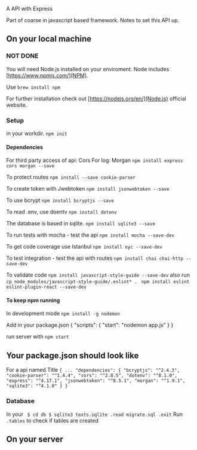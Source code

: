 A API with Express

Part of coarse in javascript based framework.
Notes to set this API up.

## On your local machine

### NOT DONE
You will need Node.js installed on your enviroment.
Node includes [https://www.npmjs.com/](NPM).

Use
    `brew install npm`

For further installation check out [https://nodejs.org/en/](Node.js) official website.

### Setup
in your workdir.
    ` npm init `

#### Dependencies
For third party access of api: Cors
For log: Morgan
    ` npm install express cors morgan --save `

To protect routes
    `npm install --save cookie-parser `

To create token with Jwebtoken
    ` npm install jsonwebtoken --save `

To use bcrypt
    ` npm install bcryptjs --save `

To read .env, use doentv
    ` npm install dotenv `

The database is based in sqlite.
    ` npm install sqlite3 --save `

To run tests with mocha - test the api
    `npm install mocha --save-dev`

To get code coverage use Istanbul
    `npm install nyc --save-dev`

To test integration - test the api with routes
    `npm install chai chai-http --save-dev`

To validate code
    `npm install javascript-style-guide --save-dev`
also run `cp node_modules/javascript-style-guide/.eslint* . `
    `npm install eslint eslint-plugin-react --save-dev`
    




#### To keep npm running
In development mode
    `npm install -g nodemon `

Add in your package.json
{
    "scripts": {
        "start": "nodemon app.js"
    }
}

run server with
    `npm start `

## Your package.json should look like
For a api named Title
`{
    ...
  "dependencies": {
    "bcryptjs": "^2.4.3",
    "cookie-parser": "^1.4.4",
    "cors": "^2.8.5",
    "dotenv": "^8.1.0",
    "express": "^4.17.1",
    "jsonwebtoken": "^8.5.1",
    "morgan": "^1.9.1",
    "sqlite3": "^4.1.0"
  }
} 
`


### Database
In your 
` 
$ cd db
$ sqlite3 texts.sqlite
    .read migrate.sql
    .exit
`
Run ` .tables ` to check if tables are created

## On your server

